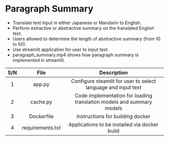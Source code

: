 # Paragraph Summary
* Translate text input in either Japanese or Mandarin to English.
* Perform extractive or abstractive summary on the translated English text.
* Users allowed to determine the length of abstractive summary (from 10 to 50).
* Use streamlit application for user to input text.
* paragraph_summary.mp4 shows how paragraph summary is implemented in streamlit.

| S/N | File | Description |
| :---: | :---: | :---: |
| 1 | app.py | Configure steamlit for user to select language and input text |
| 2 | cache.py | Code implementation for loading translation models and summary models |
| 3 | Dockerfile | Instructions for building docker |
| 4 | requirements.txt| Applications to be installed via docker build |


